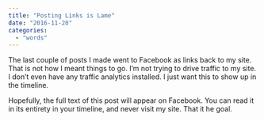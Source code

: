 ```yaml
---
title: "Posting Links is Lame"
date: "2016-11-20"
categories: 
  - "words"
---
```


The last couple of posts I made went to Facebook as links back to my site. That is not how I meant things to go. I’m not trying to drive traffic to my site. I don’t even have any traffic analytics installed. I just want this to show up in the timeline.

Hopefully, the full text of this post will appear on Facebook. You can read it in its entirety in your timeline, and never visit my site. That it he goal.
